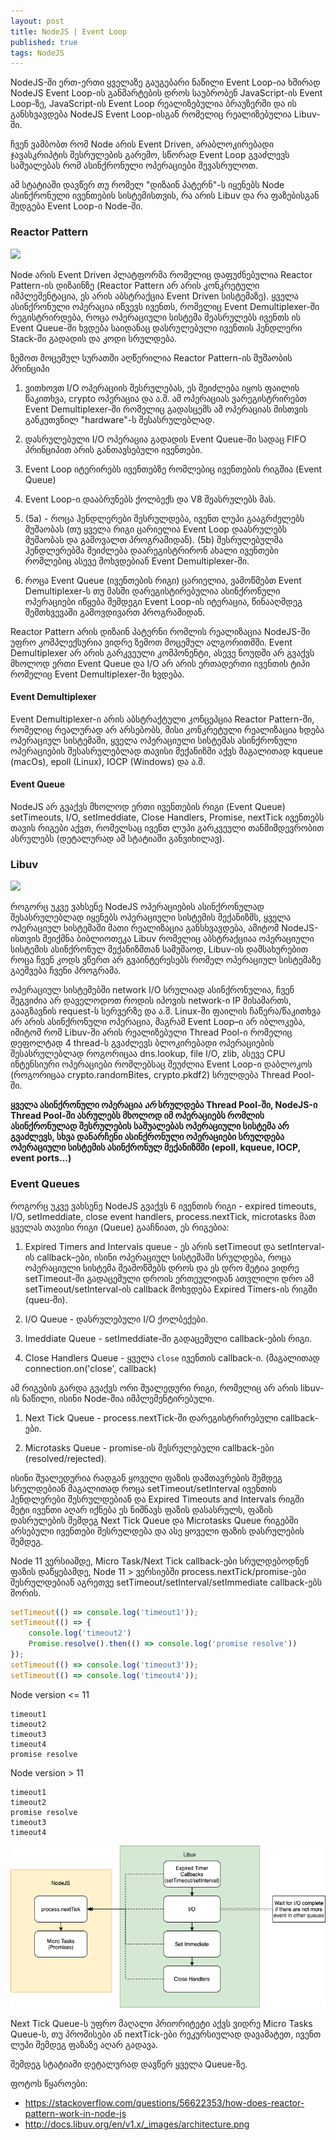```yaml
---
layout: post
title: NodeJS | Event Loop
published: true
tags: NodeJS
---
```


NodeJS-ში ერთ-ერთი ყველაზე გაუგებარი ნაწილი Event Loop-ია ხშირად NodeJS Event Loop-ის განმარტების დროს საუბრობენ JavaScript-ის Event Loop-ზე, JavaScript-ის Event Loop რეალიზებულია ბრაუზერში და ის განსხვავდება NodeJS Event Loop-ისგან რომელიც რეალიზებულია Libuv-ში.

ჩვენ ვამბობთ რომ Node არის Event Driven, არაბლოკირებადი ჯავასკრიპტის შესრულების გარემო, სწორად Event Loop გვაძლევს საშუალებას რომ ასინქრონული ოპერაციები შევასრულოთ.

ამ სტატიაში დავწერ თუ რომელ "დიზაინ პატერნ"-ს იყენებს Node ასინქრონული ივენთების სისტემისთვის, რა არის Libuv და რა ფაზებისგან შედგება Event Loop-ი Node-ში.

### Reactor Pattern

![](https://i.stack.imgur.com/GtSae.jpg)

Node არის Event Driven პლატფორმა რომელიც დაფუძნებულია Reactor Pattern-ის დიზაინზე (Reactor Pattern არ არის კონკრეტული იმპლემენტაცია, ეს არის აბსტრაქცია Event Driven სისტემაზე).
ყველა ასინქრონული ოპერაცია იწვევს ივენთს, რომელიც Event Demultiplexer-ში რეგისტრირდება, როცა ოპერაციული სისტემა შეასრულებს ივენთს ის Event Queue-ში ხვდება საიდანაც დასრულებული ივენთის ჰენდლერი Stack-ში გადადის და კოდი სრულდება.

ზემოთ მოცემულ სურათში აღწერილია Reactor Pattern-ის მუშაობის პრინციპი

1. ვითხოვთ I/O ოპერაციის შესრულებას, ეს შეიძლება იყოს ფაილის წაკითხვა, crypto ოპერაცია და ა.შ. ამ ოპერაციას ვარეგისტრირებთ Event Demultiplexer-ში რომელიც გადასცემს ამ ოპერაციას მისთვის განკუთვნილ "hardware"-ს შესასრულებლად. 

2. დასრულებული I/O ოპერაცია გადადის Event Queue-ში სადაც FIFO პრინციპით არის განთავსებული ივენთები.

3. Event Loop იტერირებს ივენთებზე რომლებიც ივენთების რიგშია (Event Queue)

4. Event Loop-ი დააბრუნებს ქოლბექს და V8 შეასრულებს მას.

5. (5a) - როცა ჰენდლერები შესრულდება, ივენთ ლუპი გააგრძელებს მუშაობას (თუ ყველა რიგი ცარიელია Event Loop დაასრულებს მუშაობას და გამოვალთ პროგრამიდან). (5b) შესრულებულმა ჰენდლერებმა შეიძლება დაარეგისტრირონ ახალი ივენთები რომლებიც ასევე მოხვდებიან Event Demultiplexer-ში.

6. როცა Event Queue (ივენთების რიგი) ცარიელია, ვამოწმებთ Event Demultiplexer-ს თუ მასში დარეგისტირებულია ასინქრონული ოპერაციები იწყება შემდეგი Event Loop-ის იტერაცია, წინააღმდეგ შემთხვევაში გამოვდივართ პროგრამიდან.

Reactor Pattern არის დიზაინ პატერნი რომლის რეალიზაცია NodeJS-ში უფრო კომპლექსურია ვიდრე ზემოთ მოცემულ ალგორითმში. Event Demultiplexer არ არის გარკვეული კომპონენტი, ასევე ნოუდში არ გვაქვს მხოლოდ ერთი Event Queue და I/O არ არის ერთადერთი ივენთის ტიპი რომელიც Event Demultiplexer-ში ხვდება.

#### Event Demultiplexer
Event Demultiplexer-ი არის აბსტრაქტული კონცეპცია Reactor Pattern-ში, რომელიც რეალურად არ არსებობს, მისი კონკრეტული რეალიზაცია ხდება ოპერაციულ სისტემაში, ყველა ოპერაციული სისტემას ასინქრონული ოპერაციების შესასრულებლად თავისი მექანიზმი აქვს მაგალითად kqueue (macOs), epoll (Linux), IOCP (Windows) და ა.შ.

#### Event Queue 
NodeJS არ გვაქვს მხოლოდ ერთი ივენთების რიგი (Event Queue) setTimeouts, I/O, setImeddiate, Close Handlers, Promise, nextTick ივენთებს თავის რიგები აქვთ, რომელსაც ივენთ ლუპი გარკვეული თანმიმდევრობით ასრულებს (დეტალურად ამ სტატიაში განვიხილავ).


### Libuv
![](http://docs.libuv.org/en/v1.x/_images/architecture.png)

როგორც უკვე ვახსენე NodeJS ოპერაციების ასინქრონულად შესასრულებლად იყენებს ოპერაციული სისტემის მექანიზმს, ყველა ოპერაციულ სისტემაში მათი რეალიზაცია განსხვავდება, ამიტომ NodeJS-ისთვის შეიქმნა ბიბლიოთეკა Libuv რომელიც აბსტრაქციაა ოპერაციული სისტემის ასინქრონულ მექანიზმთან სამუშაოდ, Libuv-ის დამსახურებით როცა ჩვენ კოდს ვწერთ არ გვაინტერესებს რომელ ოპერაციულ სისტემაზე გაეშვება ჩვენი პროგრამა. 

ოპერაციულ სისტემებში network I/O სრულიად ასინქრონულია, ჩვენ შეგვიძია არ დაველოდოთ როდის იპოვის network-ი IP მისამართს, გააგზავნის request-ს სერვერზე და ა.შ. Linux-ში ფაილის ჩაწერა/წაკითხვა არ არის ასინქრონული ოპერაცია, მაგრამ Event Loop–ი არ იბლოკება, იმიტომ რომ Libuv-ში არის რეალიზებული Thread Pool-ი რომელიც დეფოლტად 4 thread-ს გვაძლევს ბლოკირებადი ოპერაციების შესასრულებლად როგორიცაა dns.lookup, file I/O, zlib, ასევე CPU ინტენსიური ოპერაციები რომლებსაც შეუძლია Event Loop-ი დაბლოკოს (როგორიცაა crypto.randomBites, crypto.pkdf2) სრულდება Thread Pool-ში.

**ყველა ასინქრონული ოპერაცია *არ* სრულდება Thread Pool-ში, NodeJS-ი Thread Pool-ში ასრულებს მხოლოდ იმ ოპერაციებს რომლის ასინქრონულად შესრულების საშუალებას ოპერაციული სისტემა არ გვაძლევს, სხვა დანარჩენი ასინქრონული ოპერაციები სრულდება ოპერაციული სისტემის ასინქრონულ მექანიზმში (epoll, kqueue, IOCP, event ports...)**

### Event Queues

როგორც უკვე ვახსენე NodeJS გვაქვს 6 ივენთის რიგი -
expired timeouts, I/O, setImeddiate, close event handlers, process.nextTick, microtasks მათ ყველას თავისი რიგი (Queue) გააჩნიათ, ეს რიგებია:

1. Expired Timers and Intervals queue - ეს არის setTimeout და setInterval-ის callback–ები, ისინი ოპერაციულ სისტემაში სრულდება, როცა ოპერაციული სისტემა შეამოწმებს დროს და ეს დრო მეტია ვიდრე setTimeout-ში გადაცემული დროის ერთეულიდან ათვლილი დრო ამ setTimeout/setInterval-ის callback მოხვდება Expired Timers-ის რიგში (queu-ში).

2. I/O Queue - დასრულებული I/O ქოლბექები. 

3. Imeddiate Queue - setImeddiate-ში გადაცემული callback-ების რიგი.

4. Close Handlers Queue - ყველა `close` ივენთის callback-ი. (მაგალითად connection.on('close', callback)

ამ რიგების გარდა გვაქვს ორი შუალედური რიგი, რომელიც არ არის libuv-ის ნაწილი, ისინი Node-შია იმპლემენტირებული. 

1. Next Tick Queue - process.nextTick-ში დარეგისტრირებული callback-ები.

2. Microtasks Queue - promise-ის შესრულებული callback-ები (resolved/rejected).

ისინი შუალედურია რადგან ყოველი ფაზის დამთავრების შემდეგ სრულდებიან მაგალითად როცა setTimeout/setInterval ივენთის ჰენდლერები შესრულდებიან და Expired Timeouts and Intervals რიგში მეტი ივენთი აღარ იქნება ეს ნიშნავს ფაზის დასასრულს, ფაზის დასრულების შემდეგ Next Tick Queue და Microtasks Queue რიგებში არსებული ივენთები შესრულდება და ასე ყოველი ფაზის დასრულების შემდეგ.

Node 11 ვერსიამდე, Micro Task/Next Tick callback-ები სრულდებოდნენ ფაზის დაწყებამდე, Node 11 > ვერსიებში process.nextTick/promise-ები შესრულდებიან აგრეთვე setTimeout/setInterval/setImmediate callback-ებს შორის.

```js
setTimeout(() => console.log('timeout1'));
setTimeout(() => {
    console.log('timeout2')
    Promise.resolve().then(() => console.log('promise resolve'))
});
setTimeout(() => console.log('timeout3'));
setTimeout(() => console.log('timeout4'));
```
Node version <= 11
```
timeout1
timeout2
timeout3
timeout4
promise resolve
```

Node version > 11
```
timeout1
timeout2
promise resolve
timeout3
timeout4
```

![](https://raw.githubusercontent.com/nikolozz/blog/master/images/Untitled.drawio.png)

Next Tick Queue-ს უფრო მაღალი პრიორიტეტი აქვს ვიდრე Micro Tasks Queue-ს, თუ პრომისები ან nextTick-ები რეკურსიულად დავამატეთ, ივენთ ლუპი შემდეგ ფაზაზე აღარ გადავა.

შემდეგ სტატიაში დეტალურად დავწერ ყველა Queue-ზე.

ფოტოს წყაროები:
- https://stackoverflow.com/questions/56622353/how-does-reactor-pattern-work-in-node-js
- http://docs.libuv.org/en/v1.x/_images/architecture.png
